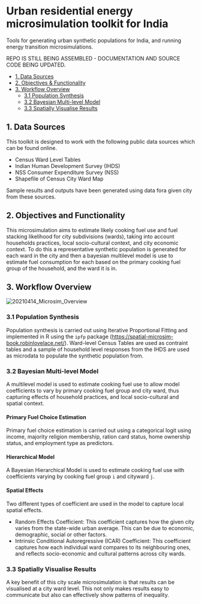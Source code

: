 # Urban residential energy microsimulation toolkit for India
Tools for generating urban synthetic populations for India, and running energy transition microsimulations.

REPO IS STILL BEING ASSEMBLED - DOCUMENTATION AND SOURCE CODE BEING UPDATED.

- [1. Data Sources](#1-data-sources)
- [2. Objectives & Functionality](#2-objectives-and-functionality)
- [3. Workflow Overview](#3-workflow-overview)
  - [3.1 Population Synthesis](#31-population-synthesis)
  - [3.2 Bayesian Multi-level Model](#32-bayesian-multi-level-model)
  - [3.3 Spatially Visualise Results](#33-spatially-visualise-results)

## 1. Data Sources
This toolkit is designed to work with the following public data sources which can be found online.

- Census Ward Level Tables
- Indian Human Development Survey (IHDS) 
- NSS Consumer Expenditure Survey (NSS)
- Shapefile of Census City Ward Map

Sample results and outputs have been generated using data fora given city from these sources.

## 2. Objectives and Functionality

This microsimulation aims to estimate likely cooking fuel use and fuel stacking likelihood for city subdivisions (wards), taking into account households practices, local socio-cultural context, and city economic context. To do this a representative synthetic population is generated for each ward in the city and then a bayesian multilevel model is use to estimate fuel consumption for each based on the primary cooking fuel group of the household, and the ward it is in.

## 3. Workflow Overview

![20210414_Microsim_Overview](https://user-images.githubusercontent.com/66263560/115389727-5ae51280-a1d5-11eb-89b8-db5de217be53.png)

### 3.1 Population Synthesis
Population synthesis is carried out using Iterative Proportional Fitting and implemented in R using the `ipfp` package (https://spatial-microsim-book.robinlovelace.net/). Ward-level Census Tables are used as contraint tables and a sample of household level responses from the IHDS are used as microdata to populate the synthetic population from.

### 3.2 Bayesian Multi-level Model
A multilevel model is used to estimate cooking fuel use to allow model coefficients to vary by primary cooking fuel group and city ward, thus capturing effects of household practices, and local socio-cultural and spatial context.

#### Primary Fuel Choice Estimation
Primary fuel choice estimation is carried out using a categorical logit using income, majority religion membership, ration card status, home ownership status, and employment type as predictors.

#### Hierarchical Model
A Bayesian Hierarchical Model is used to estimate cooking fuel use with coefficients varying by cooking fuel group `i` and cityward `j`.

#### Spatial Effects
Two different types of coefficient are used in the model to capture local spatial effects. 

- Random Effects Coefficient: This coefficient captures how the given city varies from the state-wide urban average. This can be due to economic, demographic, social or other factors.
- Intrinsic Conditional Autoregressive (ICAR) Coefficient: This coefficient captures how each individual ward compares to its neighbouring ones, and reflects socio-economic and cultural patterns across city wards.

### 3.3 Spatially Visualise Results
A key benefit of this city scale microsimulation is that results can be visualised at a city ward level. This not only makes results easy to communicate but also can effectively show patterns of inequality.
